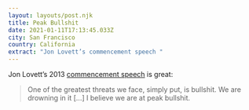 ```yaml
---
layout: layouts/post.njk
title: Peak Bullshit
date: 2021-01-11T17:13:45.033Z
city: San Francisco
country: California
extract: "Jon Lovett’s commencement speech "
---
```


Jon Lovett’s 2013 [commencement speech](https://youtu.be/JHl80Wmpj40) is great:

> One of the greatest threats we face, simply put, is bullshit. We are drowning in it [...] I believe we are at peak bullshit.
